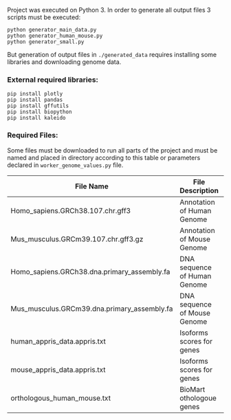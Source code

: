 
Project was executed on Python 3.
In order to generate all output files 3 scripts must be executed:
```console
python generator_main_data.py
python generator_human_mouse.py
python generator_small.py
```
But generation of output files in `./generated_data` requires installing some libraries and downloading genome data.
### External required libraries:
    pip install plotly
    pip install pandas
    pip install gffutils
    pip install biopython
    pip install kaleido
### Required Files:

Some files must be downloaded to run all parts of the project and must be named and placed in directory according to this table or parameters declared in `worker_genome_values.py` file.

| **File Name**                               | **File Description**                  | **Download URL**                                                   | **Directory to save** | **Already located?**                 |
|---------------------------------------------|---------------------------------------|--------------------------------------------------------------------|-----------------------|--------------------------------------|
| Homo_sapiens.GRCh38.107.chr.gff3            | Annotation of Human Genome            | [link](https://ftp.ensembl.org/pub/release-108/gff3/homo_sapiens/) | used_data/genomes/    | <span style="color:red">No</span>    |
| Mus_musculus.GRCm39.107.chr.gff3.gz         | Annotation of Mouse Genome            | [link](https://ftp.ensembl.org/pub/release-108/gff3/mus_musculus/)   | used_data/genomes/    | <span style="color:red">No</span>    |
| Homo_sapiens.GRCh38.dna.primary_assembly.fa | DNA sequence of Human Genome          | [link](https://ftp.ensembl.org/pub/release-108/fasta/homo_sapiens/dna/) | used_data/genomes/    | <span style="color:red">No</span>    |
| Mus_musculus.GRCm39.dna.primary_assembly.fa | DNA sequence of Mouse Genome          | [link](https://ftp.ensembl.org/pub/release-108/fasta/mus_musculus/dna/) | used_data/genomes/    | <span style="color:red">No</span>    |
| human_appris_data.appris.txt                | Isoforms scores for genes | [link](https://appris.bioinfo.cnio.es/#/downloads)                    | used_data/APPRIS/     | <span style="color:green">Yes</span> |
| mouse_appris_data.appris.txt                | Isoforms scores for genes                                      | [link](https://appris.bioinfo.cnio.es/#/downloads)                    | used_data/APPRIS/     | <span style="color:green">Yes</span>    |
| orthologous_human_mouse.txt                 | BioMart othologoue genes              | [link](http://asia.ensembl.org/biomart/martview/)                     | used_data/APPRIS/     | <span style="color:green">Yes</span>    |